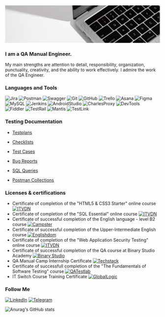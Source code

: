 ![Header](https://github.com/SerhijNazarchuk/SerhiiNazarchuk/blob/main/assets/1111.jpg)

### I am a QA Manual Engineer.

My main strengths are attention to detail, responsibility, organization, punctuality, creativity, and the ability to work effectively. I admire the work of the QA Engineer.

### Languages and Tools

![Jira](https://img.shields.io/badge/-Jira-050505?style=for-the-badge&logo=Jira&logoColor=1511A4)
![Postman](https://img.shields.io/badge/-Postman-050505?style=for-the-badge&logo=Postman&logoColor=DF7E10)
![Swagger](https://img.shields.io/badge/-Swagger-050505?style=for-the-badge&logo=Swagger&logoColor=11AB32)
![Git](https://img.shields.io/badge/-Git-050505?style=for-the-badge&logo=Git&logoColor=FB3A13)
![GitHub](https://img.shields.io/badge/-GitHub-050505?style=for-the-badge&logo=GitHub&logoColor=E5F1E8)
![Trello](https://img.shields.io/badge/-Trello-050505?style=for-the-badge&logo=Trello&logoColor=CAC6EE)
![Asana](https://img.shields.io/badge/-Asana-050505?style=for-the-badge&logo=Asana&logoColor=E53351)
![Figma](https://img.shields.io/badge/-Figma-050505?style=for-the-badge&logo=Figma&logoColor=33E589)
![MySQL](https://img.shields.io/badge/-MySQL-050505?style=for-the-badge&logo=MySQL&logoColor=F1F7F4)
![Jenkins](https://img.shields.io/badge/-Jenkins-050505?style=for-the-badge&logo=Jenkins&logoColor=BFD4C9)
![AndroidStudio](https://img.shields.io/badge/-AndroidStudio-050505?style=for-the-badge&logo=AndroidStudio&logoColor=58E1F4)
![CharlesProxy](https://img.shields.io/badge/-CharlesProxy-050505?style=for-the-badge&logo=CharlesProxy&logoColor=F1F7F4)
![DevTools](https://img.shields.io/badge/-DevTools-050505?style=for-the-badge&logo=DevTools&logoColor=E5F1E8)
![Fiddler](https://img.shields.io/badge/-Fiddler-050505?style=for-the-badge&logo=Fiddler&logoColor=11AB32)
![TestRail](https://img.shields.io/badge/-TestRail-050505?style=for-the-badge&logo=TestRail&logoColor=E5F1E8)
![Mantis](https://img.shields.io/badge/-Mantis-050505?style=for-the-badge&logo=Mantis&logoColor=E5F1E8)
![TestLink](https://img.shields.io/badge/-TestLink-050505?style=for-the-badge&logo=TestLink&logoColor=E5F1E8)

### Testing Documentation
- [Testplans](https://github.com/SerhijNazarchuk/TestPlans)

- [Checklists](https://github.com/SerhijNazarchuk/Checklists)

- [Test Cases](https://github.com/SerhijNazarchuk/TestCases)

- [Bug Reports](https://github.com/SerhijNazarchuk/BugReports)

- [SQL Queries](https://github.com/SerhijNazarchuk/SQL)

- [Postman Collections](https://github.com/SerhijNazarchuk/Postman)

### Licenses & certifications
- Certificate of completion of the "HTML5 & CSS3 Starter" online course [![ITVDN](https://img.shields.io/badge/-ITVDN-D76921?style=social=appveyor)](https://drive.google.com/file/d/19Ta4teLzg7BFQj_0fq-1Hv7OyJMhvRpf/view?usp=sharing)
- Certificate of completion of the "SQL Essential" online course [![ITVDN](https://img.shields.io/badge/-ITVDN-D76921?style=social=appveyor)](https://drive.google.com/file/d/1m3-1B995xk8Lh-lCMd5oq3H3PqStxXgD/view?usp=sharing)
- Certificate of successful completion of the English language - level B2 course [![Campster](https://img.shields.io/badge/-CAMPSTER-6210BF?style=social=appveyor)](https://drive.google.com/file/d/1Vg56iYKQFOoTrBqqi-AocuR5qGqmSwcB/view?usp=share_link)
- Certificate of successful completion of the Upper-Intermediate English course [![Englishdom](https://img.shields.io/badge/-ENGLISHDOM-B524C9?style=social=appveyor)](https://drive.google.com/file/d/15wm60A-89fv9iUq4C4eiM4FGL8Y57QiP/view?usp=share_link)
- Certificate of completion of the "Web Application Security Testing" online course [![ITVDN](https://img.shields.io/badge/-ITVDN-D76921?style=social=appveyor)](https://drive.google.com/file/d/1CG6oljMGEMDi3pTc77-W-AV1wacZFblC/view?usp=share_link)
- Certificate of successful completion of the QA course at Binary Studio Academy [![Binary Studio](https://img.shields.io/badge/-BINARY_STUDIO-21C1D7?style=social=appveyor)](https://drive.google.com/file/d/1xA68ghMPEJbGzsViU1X7Qq-Z7nVbTqRO/view?usp=share_link)
- QA Manual Camp Internship Certificate [![Techstack](https://img.shields.io/badge/-TECHSTACK_LTD-040405?style=social=appveyor)](https://drive.google.com/file/d/1aXb01H_RIfGTDtQwkgUST8F49XwxkK4F/view?usp=share_link)
- Certificate of successfull completion of the "The Fundamentals of Software Testing" course [![QATestlab](https://img.shields.io/badge/-QATESTLAB-04086F?style=social=appveyor)](https://drive.google.com/file/d/1MsADgWAhDYeBYmCEg1abRd83IWAExXV-/view?usp=share_link)
- IT Switch Course Training Certificate [![GlobalLogic](https://img.shields.io/badge/-GLOBALLOGIC-DC6A2D?style=social=appveyor)](https://drive.google.com/file/d/1EvdJVemX0o880FE0xH3WaCnkJjQ32YPk/view?usp=share_link)

### Follow Me

[![LinkedIn](https://img.shields.io/badge/-LinkedIn-050505?style=for-the-badge&logo=LinkedIn&logoColor=1379FB)](https://www.linkedin.com/in/serhii-nazarchuk)
[![Telegram](https://img.shields.io/badge/-Telegram-050505?style=for-the-badge&logo=Telegram)](https://t.me/SerhiiNazarchuk)

![Anurag's GitHub stats](https://github-readme-stats.vercel.app/api?username=SerhijNazarchuk&count_private=true&show_icons=true&theme=transparent)

[def]: https://drive.google.com/file/d/1qteiDjEwNl4QiQnR09hfPL5wO3TuOLk-/view?usp=share_link